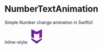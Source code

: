 # NumberTextAnimation
Simple Number change animation in SwiftUI

Inline-style: 
![alt text](https://github.com/adam-p/markdown-here/raw/master/src/common/images/icon48.png "Logo Title Text 1")
